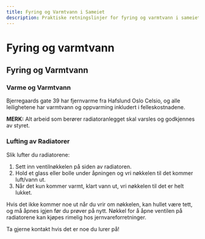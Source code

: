```yaml
---
title: Fyring og Varmtvann i Sameiet
description: Praktiske retningslinjer for fyring og varmtvann i sameiet
---
```


# Fyring og varmtvann

## Fyring og Varmtvann

### Varme og Varmtvann

Bjerregaards gate 39 har fjernvarme fra Hafslund Oslo Celsio, og alle leilighetene har varmtvann og oppvarming inkludert i felleskostnadene.

**MERK:** Alt arbeid som berører radiatoranlegget skal varsles og godkjennes av styret.

### Lufting av Radiatorer

Slik lufter du radiatorene:

1. Sett inn ventilnøkkelen på siden av radiatoren.
2. Hold et glass eller bolle under åpningen og vri nøkkelen til det kommer luft/vann ut.
3. Når det kun kommer varmt, klart vann ut, vri nøkkelen til det er helt lukket.

Hvis det ikke kommer noe ut når du vrir om nøkkelen, kan hullet være tett, og må åpnes igjen før du prøver på nytt. Nøkkel for å åpne ventilen på radiatorene kan kjøpes rimelig hos jernvareforretninger.

Ta gjerne kontakt hvis det er noe du lurer på!
